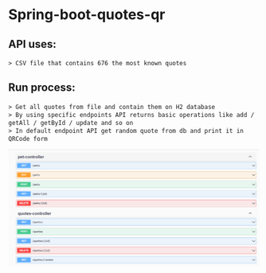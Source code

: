 # Spring-boot-quotes-qr

## API uses:
    > CSV file that contains 676 the most known quotes
## Run process:
    > Get all quotes from file and contain them on H2 database
    > By using specific endpoints API returns basic operations like add / getAll / getById / update and so on
    > In default endpoint API get random quote from db and print it in QRCode form
![Swagger_preview](swagger_preview.png)
